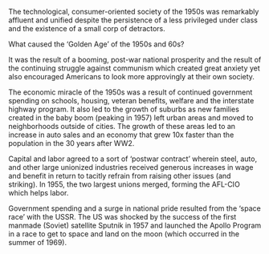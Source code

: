
The technological, consumer-oriented society of the 1950s was remarkably affluent and unified despite the persistence of a less privileged under class and the existence of a small corp of detractors. 

What caused the ‘Golden Age’ of the 1950s and 60s? 

It was the result of a booming, post-war national prosperity and the result of the continuing struggle against communism which created great anxiety yet also encouraged Americans to look more approvingly at their own society. 

The economic miracle of the 1950s was a result of continued government spending on schools, housing, veteran benefits, welfare and the interstate highway program. It also led to the growth of suburbs as new families created in the baby boom (peaking in 1957) left urban areas and moved to neighborhoods outside of cities. The growth of these areas led to an increase in auto sales and an economy that grew 10x faster than the population in the 30 years after WW2.

Capital and labor agreed to a sort of ‘postwar contract’ wherein steel, auto, and other large unionized industries received generous increases in wage and benefit in return to tacitly refrain from raising other issues (and striking). In 1955, the two largest unions merged, forming the AFL-CIO which helps labor. 

Government spending and a surge in national pride resulted from the ‘space race’ with the USSR. The US was shocked by the success of the first manmade (Soviet) satellite Sputnik in 1957 and launched the Apollo Program in a race to get to space and land on the moon (which occurred in the summer of 1969).